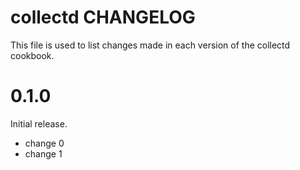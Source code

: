 # collectd CHANGELOG

This file is used to list changes made in each version of the collectd cookbook.

# 0.1.0

Initial release.

- change 0
- change 1

